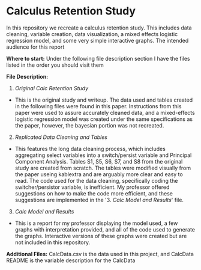 # Calculus Retention Study
In this repository we recreate a calculus retention study. This includes data cleaning, variable creation, data visualization, a mixed effects logistic regression model, and some very simple interactive graphs. The intended audience for this report  

**Where to start:** Under the following file description section I have the files listed in the order you should visit them

**File Description:**
1. *Original Calc Retention Study*
  * This is the original study and writeup. The data used and tables created in the following files were found in this paper. Instructions from this paper were used to assure accurately cleaned data, and a mixed-effects logistic regression model was created under the same specifications as the paper, however, the bayesian portion was not recreated. 
  
2. *Replicated Data Cleaning and Tables*
  * This features the long data cleaning process, which includes aggregating select variables into a switch/persist variable and Principal Component Analysis. Tables S1, S5, S6, S7, and S8 from the original study are created from scratch. The tables were modified visually from the paper useing kablextra and are arguably more clear and easy to read. The code used for the data cleaning, specifically coding the switcher/persistor variable, is inefficient. My professor offered suggestions on how to make the code more efficient, and these suggestions are implemented in the '3. *Calc Model and Results*' file.   
  
3. *Calc Model and Results*
  * This is a report for my professor displaying the model used, a few graphs with interpretation provided, and all of the code used to generate the graphs. Interactive versions of these graphs were created but are not included in this repository.  

**Additional Files:** CalcData.csv is the data used in this project, and CalcData README is the variable description for the CalcData
